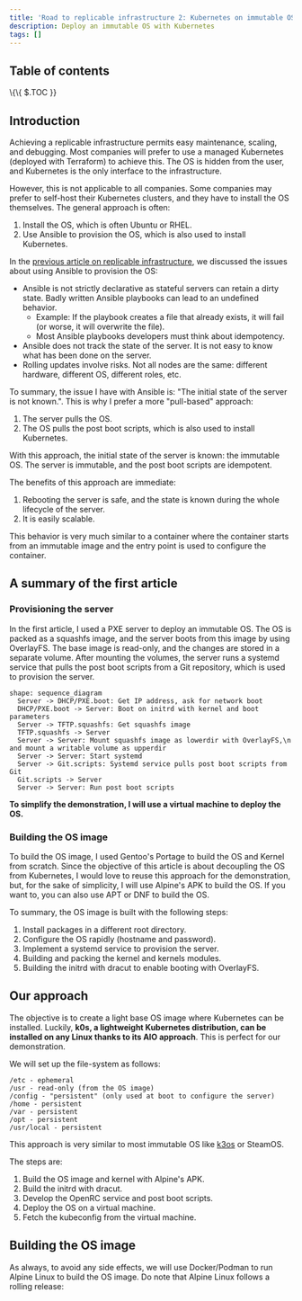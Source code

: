 ```yaml
---
title: 'Road to replicable infrastructure 2: Kubernetes on immutable OS'
description: Deploy an immutable OS with Kubernetes
tags: []
---
```


## Table of contents

<div class="toc">

\\{\\{ $.TOC }}

</div>

## Introduction

Achieving a replicable infrastructure permits easy maintenance, scaling, and debugging. Most companies will prefer to use a managed Kubernetes (deployed with Terraform) to achieve this. The OS is hidden from the user, and Kubernetes is the only interface to the infrastructure.

However, this is not applicable to all companies. Some companies may prefer to self-host their Kubernetes clusters, and they have to install the OS themselves. The general approach is often:

1. Install the OS, which is often Ubuntu or RHEL.
2. Use Ansible to provision the OS, which is also used to install Kubernetes.

In the [previous article on replicable infrastructure](/blog/2023-09-16-road-to-replicable-infrastructure), we discussed the issues about using Ansible to provision the OS:

- Ansible is not strictly declarative as stateful servers can retain a dirty state. Badly written Ansible playbooks can lead to an undefined behavior.
  - Example: If the playbook creates a file that already exists, it will fail (or worse, it will overwrite the file).
  - Most Ansible playbooks developers must think about idempotency.
- Ansible does not track the state of the server. It is not easy to know what has been done on the server.
- Rolling updates involve risks. Not all nodes are the same: different hardware, different OS, different roles, etc.

To summary, the issue I have with Ansible is: "The initial state of the server is not known.". This is why I prefer a more "pull-based" approach:

1. The server pulls the OS.
2. The OS pulls the post boot scripts, which is also used to install Kubernetes.

With this approach, the initial state of the server is known: the immutable OS. The server is immutable, and the post boot scripts are idempotent.

The benefits of this approach are immediate:

1. Rebooting the server is safe, and the state is known during the whole lifecycle of the server.
2. It is easily scalable.

This behavior is very much similar to a container where the container starts from an immutable image and the entry point is used to configure the container.

## A summary of the first article

### Provisioning the server

In the first article, I used a PXE server to deploy an immutable OS. The OS is packed as a squashfs image, and the server boots from this image by using OverlayFS. The base image is read-only, and the changes are stored in a separate volume. After mounting the volumes, the server runs a systemd service that pulls the post boot scripts from a Git repository, which is used to provision the server.

```d2
shape: sequence_diagram
  Server -> DHCP/PXE.boot: Get IP address, ask for network boot
  DHCP/PXE.boot -> Server: Boot on initrd with kernel and boot parameters
  Server -> TFTP.squashfs: Get squashfs image
  TFTP.squashfs -> Server
  Server -> Server: Mount squashfs image as lowerdir with OverlayFS,\n and mount a writable volume as upperdir
  Server -> Server: Start systemd
  Server -> Git.scripts: Systemd service pulls post boot scripts from Git
  Git.scripts -> Server
  Server -> Server: Run post boot scripts
```

**To simplify the demonstration, I will use a virtual machine to deploy the OS.**

### Building the OS image

To build the OS image, I used Gentoo's Portage to build the OS and Kernel from scratch. Since the objective of this article is about decoupling the OS from Kubernetes, I would love to reuse this approach for the demonstration, but, for the sake of simplicity, I will use Alpine's APK to build the OS. If you want to, you can also use APT or DNF to build the OS.

To summary, the OS image is built with the following steps:

1. Install packages in a different root directory.
2. Configure the OS rapidly (hostname and password).
3. Implement a systemd service to provision the server.
4. Building and packing the kernel and kernels modules.
5. Building the initrd with dracut to enable booting with OverlayFS.

## Our approach

The objective is to create a light base OS image where Kubernetes can be installed. Luckily, **k0s, a lightweight Kubernetes distribution, can be installed on any Linux thanks to its AIO approach**. This is perfect for our demonstration.

We will set up the file-system as follows:

```shell
/etc - ephemeral
/usr - read-only (from the OS image)
/config - "persistent" (only used at boot to configure the server)
/home - persistent
/var - persistent
/opt - persistent
/usr/local - persistent
```

This approach is very similar to most immutable OS like [k3os](https://github.com/rancher/k3os) or SteamOS.

The steps are:

1. Build the OS image and kernel with Alpine's APK.
2. Build the initrd with dracut.
3. Develop the OpenRC service and post boot scripts.
4. Deploy the OS on a virtual machine.
5. Fetch the kubeconfig from the virtual machine.

## Building the OS image

As always, to avoid any side effects, we will use Docker/Podman to run Alpine Linux to build the OS image. Do note that Alpine Linux follows a rolling release:
